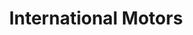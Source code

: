 ---
title: "International Motors"
url: /ciudad-autonoma-de-buenos-aires/international-motors/
shop: Autohaus
---